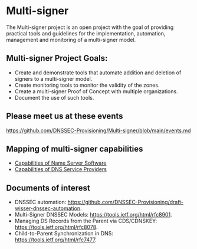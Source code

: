 # Multi-signer

The Multi-signer project is an open project with the goal of providing practical tools and guidelines for the implementation, automation, management and monitoring of a multi-signer model. 

## Multi-signer Project Goals:

- Create and demonstrate tools that automate addition and deletion of signers to a multi-signer model.
- Create monitoring tools to monitor the validity of the zones.
- Create a multi-signer Proof of Concept with multiple organizations.
- Document the use of such tools.

## Please meet us at these events
https://github.com/DNSSEC-Provisioning/Multi-signer/blob/main/events.md

## Mapping of multi-signer capabilities
- [Capabilities of Name Server Software](https://github.com/DNSSEC-Provisioning/Multi-signer/blob/main/nameservercpabilities.md)
- [Capabilities of DNS Service Providers](https://github.com/DNSSEC-Provisioning/Multi-signer/blob/main/capabilities_saas.md)

## Documents of interest
- DNSSEC automation: https://github.com/DNSSEC-Provisioning/draft-wisser-dnssec-automation. 
- Multi-Signer DNSSEC Models: https://tools.ietf.org/html/rfc8901.  
- Managing DS Records from the Parent via CDS/CDNSKEY: https://tools.ietf.org/html/rfc8078.  
- Child-to-Parent Synchronization in DNS: https://tools.ietf.org/html/rfc7477.  

